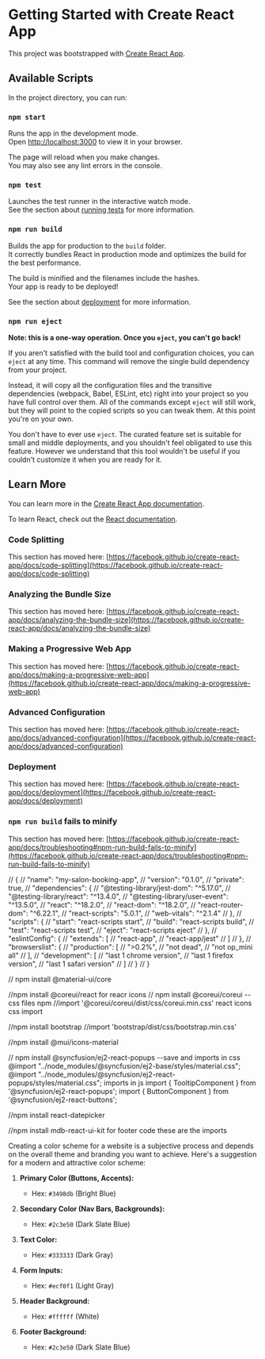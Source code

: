 # Getting Started with Create React App

This project was bootstrapped with [Create React App](https://github.com/facebook/create-react-app).

## Available Scripts

In the project directory, you can run:

### `npm start`

Runs the app in the development mode.\
Open [http://localhost:3000](http://localhost:3000) to view it in your browser.

The page will reload when you make changes.\
You may also see any lint errors in the console.

### `npm test`

Launches the test runner in the interactive watch mode.\
See the section about [running tests](https://facebook.github.io/create-react-app/docs/running-tests) for more information.

### `npm run build`

Builds the app for production to the `build` folder.\
It correctly bundles React in production mode and optimizes the build for the best performance.

The build is minified and the filenames include the hashes.\
Your app is ready to be deployed!

See the section about [deployment](https://facebook.github.io/create-react-app/docs/deployment) for more information.

### `npm run eject`

**Note: this is a one-way operation. Once you `eject`, you can't go back!**

If you aren't satisfied with the build tool and configuration choices, you can `eject` at any time. This command will remove the single build dependency from your project.

Instead, it will copy all the configuration files and the transitive dependencies (webpack, Babel, ESLint, etc) right into your project so you have full control over them. All of the commands except `eject` will still work, but they will point to the copied scripts so you can tweak them. At this point you're on your own.

You don't have to ever use `eject`. The curated feature set is suitable for small and middle deployments, and you shouldn't feel obligated to use this feature. However we understand that this tool wouldn't be useful if you couldn't customize it when you are ready for it.

## Learn More

You can learn more in the [Create React App documentation](https://facebook.github.io/create-react-app/docs/getting-started).

To learn React, check out the [React documentation](https://reactjs.org/).

### Code Splitting

This section has moved here: [https://facebook.github.io/create-react-app/docs/code-splitting](https://facebook.github.io/create-react-app/docs/code-splitting)

### Analyzing the Bundle Size

This section has moved here: [https://facebook.github.io/create-react-app/docs/analyzing-the-bundle-size](https://facebook.github.io/create-react-app/docs/analyzing-the-bundle-size)

### Making a Progressive Web App

This section has moved here: [https://facebook.github.io/create-react-app/docs/making-a-progressive-web-app](https://facebook.github.io/create-react-app/docs/making-a-progressive-web-app)

### Advanced Configuration

This section has moved here: [https://facebook.github.io/create-react-app/docs/advanced-configuration](https://facebook.github.io/create-react-app/docs/advanced-configuration)

### Deployment

This section has moved here: [https://facebook.github.io/create-react-app/docs/deployment](https://facebook.github.io/create-react-app/docs/deployment)

### `npm run build` fails to minify

This section has moved here: [https://facebook.github.io/create-react-app/docs/troubleshooting#npm-run-build-fails-to-minify](https://facebook.github.io/create-react-app/docs/troubleshooting#npm-run-build-fails-to-minify)

// {
// "name": "my-salon-booking-app",
// "version": "0.1.0",
// "private": true,
// "dependencies": {
// "@testing-library/jest-dom": "^5.17.0",
// "@testing-library/react": "^13.4.0",
// "@testing-library/user-event": "^13.5.0",
// "react": "^18.2.0",
// "react-dom": "^18.2.0",
// "react-router-dom": "^6.22.1",
// "react-scripts": "5.0.1",
// "web-vitals": "^2.1.4"
// },
// "scripts": {
// "start": "react-scripts start",
// "build": "react-scripts build",
// "test": "react-scripts test",
// "eject": "react-scripts eject"
// },
// "eslintConfig": {
// "extends": [
// "react-app",
// "react-app/jest"
// ]
// },
// "browserslist": {
// "production": [
// ">0.2%",
// "not dead",
// "not op_mini all"
// ],
// "development": [
// "last 1 chrome version",
// "last 1 firefox version",
// "last 1 safari version"
// ]
// }
// }

// npm install @material-ui/core

//npm install @coreui/react for reacr icons
// npm install @coreui/coreui -- css files npm
//import '@coreui/coreui/dist/css/coreui.min.css' react icons css import

//npm install bootstrap
//import 'bootstrap/dist/css/bootstrap.min.css'

//npm install @mui/icons-material

// npm install @syncfusion/ej2-react-popups --save
and imports  in css
@import "../node_modules/@syncfusion/ej2-base/styles/material.css";
@import "../node_modules/@syncfusion/ej2-react-popups/styles/material.css";
imports in js
import { TooltipComponent } from '@syncfusion/ej2-react-popups';
import { ButtonComponent } from '@syncfusion/ej2-react-buttons';

//npm install react-datepicker  

//npm install mdb-react-ui-kit   for footer code these are the imports




Creating a color scheme for a website is a subjective process and depends on the overall theme and branding you want to achieve. Here's a suggestion for a modern and attractive color scheme:

1. **Primary Color (Buttons, Accents):**
   - Hex: `#3498db` (Bright Blue)

2. **Secondary Color (Nav Bars, Backgrounds):**
   - Hex: `#2c3e50` (Dark Slate Blue)

3. **Text Color:**
   - Hex: `#333333` (Dark Gray)

4. **Form Inputs:**
   - Hex: `#ecf0f1` (Light Gray)

5. **Header Background:**
   - Hex: `#ffffff` (White)

6. **Footer Background:**
   - Hex: `#2c3e50` (Dark Slate Blue)

